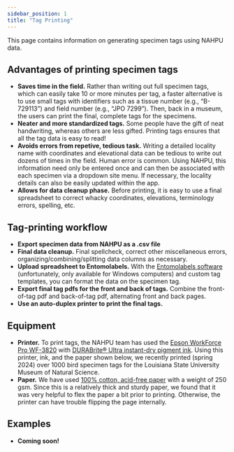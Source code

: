 ```yaml
---
sidebar_position: 1
title: "Tag Printing"
---
```


This page contains information on generating specimen tags using NAHPU data.

## Advantages of printing specimen tags

- **Saves time in the field.** Rather than writing out full specimen tags, which can easily take 10 or more minutes per tag, a faster alternative is to use small tags with identifiers such as a tissue number (e.g., “B-729113”) and field number (e.g., “JPO 7299”). Then, back in a museum, the users can print the final, complete tags for the specimens.
- **Neater and more standardized tags.** Some people have the gift of neat handwriting, whereas others are less gifted. Printing tags ensures that all the tag data is easy to read!
- **Avoids errors from repetive, tedious task.** Writing a detailed locality name with coordinates and elevational data can be tedious to write out dozens of times in the field. Human error is common. Using NAHPU, this information need only be entered once and can then be associated with each specimen via a dropdown site menu. If necessary, the locality details can also be easily updated within the app.
- **Allows for data cleanup phase.** Before printing, it is easy to use a final spreadsheet to correct whacky coordinates, elevations, terminology errors, spelling, etc.

## Tag-printing workflow

- **Export specimen data from NAHPU as a .csv file**
- **Final data cleanup.** Final spellcheck, correct other miscellaneous errors, organizing/combining/splitting data columns as necessary.
- **Upload spreadsheet to Entomolabels.** With the [Entomolabels software](https://labels.entomo.pl/) (unfortunately, only available for Windows computers) and custom tag templates, you can format the data on the specimen tag.
- **Export final tag pdfs for the front and back of tags.** Combine the front-of-tag pdf and back-of-tag pdf, alternating front and back pages.
- **Use an auto-duplex printer to print the final tags.**

## Equipment

- **Printer.** To print tags, the NAHPU team has used the [Epson WorkForce Pro WF-3820](https://epson.com/For-Work/Printers/Inkjet/WorkForce-Pro-WF-3820-Wireless-All-in-One-Printer/p/C11CJ07201) with [DURABrite® Ultra instant-dry pigment ink](https://www.amazon.com/gp/product/B08DX9DNSJ/ref=ppx_yo_dt_b_search_asin_title?ie=UTF8&th=1). Using this printer, ink, and the paper shown below, we recently printed (spring 2024) over 1000 bird specimen tags for the Louisiana State University Museum of Natural Science.
- **Paper.** We have used [100% cotton, acid-free paper](https://www.redrivercatalog.com/browse/aurora-art-white-250.html) with a weight of 250 gsm. Since this is a relatively thick and sturdy paper, we found that it was very helpful to flex the paper a bit prior to printing. Otherwise, the printer can have trouble flipping the page internally.

## Examples

- **Coming soon!**
